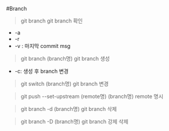 #Branch

> git branch
git branch 확인
- -a
- -r
- -v : 마지막 commit msg

> git branch (branch명)
git branch 생성
- -c: 생성 후 branch 변경

> git switch (branch명)
git branch 변경

> git push --set-upstream (remote명) (branch명)
remote 명시

> git branch -d (branch명)
git branch 삭제

> git branch -D (branch명)
git branch 강제 삭제